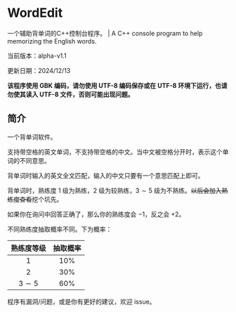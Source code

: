 # WordEdit

一个辅助背单词的C++控制台程序。 | A C++ console program to help memorizing the English words.

当前版本：alpha-v1.1

更新日期：2024/12/13

**该程序使用 GBK 编码，请勿使用 UTF-8 编码保存或在 UTF-8 环境下运行，也请勿使其读入 UTF-8 文件，否则可能出现问题。**

## 简介

一个背单词软件。

支持带空格的英文单词，不支持带空格的中文。当中文被空格分开时，表示这个单词的不同意思。

背单词时输入的英文全文匹配，输入的中文只要有一个意思匹配上即可。

背单词时，熟练度 $1$ 级为熟练，$2$ 级为较熟练，$3\sim 5$ 级为不熟练。~~以后会加入熟练度查看~~挖个坑先。

如果你在询问中回答正确了，那么你的熟练度会 $-1$，反之会 $+2$。

不同熟练度抽取概率不同。下为概率：

|熟练度等级|抽取概率|
|:-:|:-:|
|$1$|$10\%$|
|$2$|$30\%$|
|$3\sim 5$|$60\%$|

程序有漏洞/问题，或是你有更好的建议，欢迎 issue。
